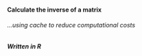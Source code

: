 #### Calculate the inverse of a matrix
###### ...using cache to reduce computational costs

##### Written in R